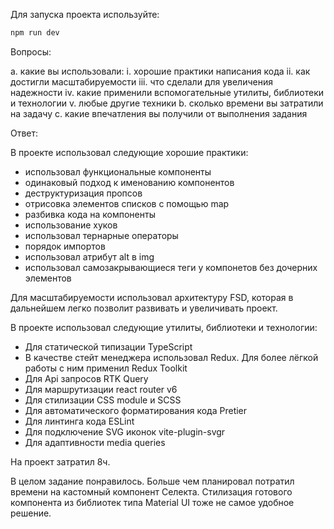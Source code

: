 Для запуска проекта используйте:

```bash
npm run dev
```

Вопросы:

a. какие вы использовали:
i. хорошие практики написания кода
ii. как достигли масштабируемости
iii. что сделали для увеличения надежности
iv. какие применили вспомогательные утилиты, библиотеки и технологии
v. любые другие техники
b. сколько времени вы затратили на задачу
c. какие впечатления вы получили от выполнения задания

Ответ:

В проекте использовал следующие хорошие практики:

- использовал функциональные компоненты
- одинаковый подход к именованию компонентов
- деструктуризация пропсов
- отрисовка элементов списков с помощью map
- разбивка кода на компоненты
- использование хуков
- использовал тернарные операторы
- порядок импортов
- использовал атрибут alt в img
- использовал самозакрывающиеся теги у компонетов без дочерних элементов

Для масштабируемости использовал архитектуру FSD, которая в дальнейшем легко позволит развивать и увеличивать проект.

В проекте использовал следующие утилиты, библиотеки и технологии:

- Для статической типизации TypeScript
- В качестве стейт менеджера использовал Redux. Для более лёгкой работы с ним применил Redux Toolkit
- Для Api запросов RTK Query
- Для маршрутизации react router v6
- Для стилизации CSS module и SCSS
- Для автоматического форматирования кода Pretier
- Для линтинга кода ESLint
- Для подключение SVG иконок vite-plugin-svgr
- Для адаптивности media queries

На проект затратил 8ч.

В целом задание понравилось. Больше чем планировал потратил времени на кастомный компонент Селекта. Стилизация готового компонента из библиотек типа Material UI тоже не самое удобное решение.

